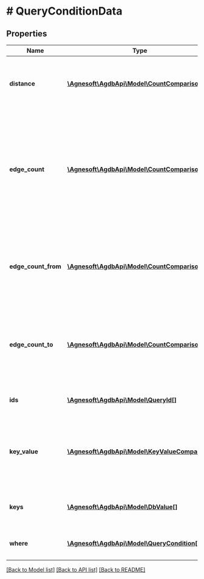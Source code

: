 # # QueryConditionData

## Properties

Name | Type | Description | Notes
------------ | ------------- | ------------- | -------------
**distance** | [**\Agnesoft\AgdbApi\Model\CountComparison**](CountComparison.md) | Distance from the search origin. Takes count comparison (e.g. Equal, GreaterThan). |
**edge_count** | [**\Agnesoft\AgdbApi\Model\CountComparison**](CountComparison.md) | Tests number of edges (from+to) of the current element. Only nodes will pass. Self-referential edges are counted twice. Takes count comparison (e.g. Equal, GreaterThan). |
**edge_count_from** | [**\Agnesoft\AgdbApi\Model\CountComparison**](CountComparison.md) | Tests the number of outgoing edges (from) of the current element. Takes count comparison (e.g. Equal, GreaterThan). |
**edge_count_to** | [**\Agnesoft\AgdbApi\Model\CountComparison**](CountComparison.md) | Tests the number of incoming edges (to) of the current element. Takes count comparison (e.g. Equal, GreaterThan). |
**ids** | [**\Agnesoft\AgdbApi\Model\QueryId[]**](QueryId.md) | Tests if the current id is in the list of ids. |
**key_value** | [**\Agnesoft\AgdbApi\Model\KeyValueComparison**](KeyValueComparison.md) | Tests if the current element has a property &#x60;key&#x60; with a value that evaluates true against &#x60;comparison&#x60;. |
**keys** | [**\Agnesoft\AgdbApi\Model\DbValue[]**](DbValue.md) | Test if the current element has **all** of the keys listed. |
**where** | [**\Agnesoft\AgdbApi\Model\QueryCondition[]**](QueryCondition.md) | Nested list of conditions (equivalent to brackets). |

[[Back to Model list]](../../README.md#models) [[Back to API list]](../../README.md#endpoints) [[Back to README]](../../README.md)
